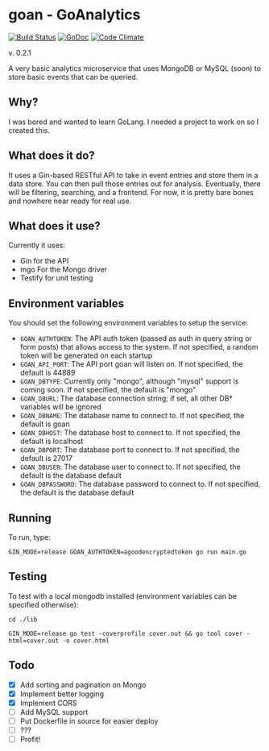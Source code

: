# goan - GoAnalytics
[![Build Status](https://travis-ci.org/kevineaton/goan.svg?branch=master)](https://travis-ci.org/kevineaton/goan)
[![GoDoc](https://godoc.org/github.com/kevineaton/goan/lib?status.svg)](https://godoc.org/github.com/kevineaton/goan/lib)
[![Code Climate](https://codeclimate.com/github/kevineaton/goan/badges/gpa.svg)](https://codeclimate.com/github/kevineaton/goan)

v. 0.2.1

A very basic analytics microservice that uses MongoDB or MySQL (soon) to store basic events that can be queried.

## Why?
I was bored and wanted to learn GoLang. I needed a project to work on so I created this.

## What does it do?
It uses a Gin-based RESTful API to take in event entries and store them in a data store. You can then pull
those entries out for analysis. Eventually, there will be filtering, searching, and a frontend. For now, it
is pretty bare bones and nowhere near ready for real use.

## What does it use?
Currently it uses:

- Gin for the API
- mgo For the Mongo driver
- Testify for unit testing

## Environment variables
You should set the following environment variables to setup the service:

- `GOAN_AUTHTOKEN`: The API auth token (passed as auth in query string or form posts) that allows access to the system. If not specified, 
a random token will be generated on each startup
- `GOAN_API_PORT`: The API port goan will listen on. If not specified, the default is 44889
- `GOAN_DBTYPE`: Currently only "mongo", although "mysql" support is coming soon. If not specified, the default is "mongo"
- `GOAN_DBURL`: The database connection string; if set, all other DB* variables will be ignored
- `GOAN_DBNAME`: The database name to connect to. If not specified, the default is goan
- `GOAN_DBHOST`: The database host to connect to. If not specified, the default is localhost
- `GOAN_DBPORT`: The database port to connect to. If not specified, the default is 27017
- `GOAN_DBUSER`: The database user to connect to. If not specified, the default is the database default
- `GOAN_DBPASSWORD`: The database password to connect to. If not specified, the default is the database default

## Running
To run, type:

`GIN_MODE=release GOAN_AUTHTOKEN=agoodencryptedtoken go run main.go`

## Testing
To test with a local mongodb installed (environment variables can be specified otherwise):

`cd ./lib`

`GIN_MODE=release go test -coverprofile cover.out && go tool cover -html=cover.out -o cover.html`

## Todo

- [X] Add sorting and pagination on Mongo
- [X] Implement better logging
- [X] Implement CORS
- [ ] Add MySQL support
- [ ] Put Dockerfile in source for easier deploy
- [ ] ???
- [ ] Profit!